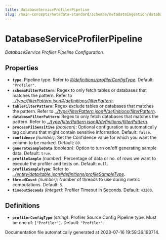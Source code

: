 ```yaml
---
title: databaseServiceProfilerPipeline
slug: /main-concepts/metadata-standard/schemas/metadataingestion/databaseserviceprofilerpipeline
---
```


# DatabaseServiceProfilerPipeline

*DatabaseService Profiler Pipeline Configuration.*

## Properties

- **`type`**: Pipeline type. Refer to *[#/definitions/profilerConfigType](#definitions/profilerConfigType)*. Default: `"Profiler"`.
- **`schemaFilterPattern`**: Regex to only fetch tables or databases that matches the pattern. Refer to *[../type/filterPattern.json#/definitions/filterPattern](#/type/filterPattern.json#/definitions/filterPattern)*.
- **`tableFilterPattern`**: Regex exclude tables or databases that matches the pattern. Refer to *[../type/filterPattern.json#/definitions/filterPattern](#/type/filterPattern.json#/definitions/filterPattern)*.
- **`databaseFilterPattern`**: Regex to only fetch databases that matches the pattern. Refer to *[../type/filterPattern.json#/definitions/filterPattern](#/type/filterPattern.json#/definitions/filterPattern)*.
- **`processPiiSensitive`** *(boolean)*: Optional configuration to automatically tag columns that might contain sensitive information. Default: `false`.
- **`confidence`** *(number)*: Set the Confidence value for which you want the column to be marked. Default: `80`.
- **`generateSampleData`** *(boolean)*: Option to turn on/off generating sample data. Default: `true`.
- **`profileSample`** *(number)*: Percentage of data or no. of rows we want to execute the profiler and tests on. Default: `null`.
- **`profileSampleType`**: Refer to *[../entity/data/table.json#definitions/profileSampleType](#/entity/data/table.json#definitions/profileSampleType)*.
- **`threadCount`** *(number)*: Number of threads to use during metric computations. Default: `5`.
- **`timeoutSeconds`** *(integer)*: Profiler Timeout in Seconds. Default: `43200`.
## Definitions

- <a id="definitions/profilerConfigType"></a>**`profilerConfigType`** *(string)*: Profiler Source Config Pipeline type. Must be one of: `["Profiler"]`. Default: `"Profiler"`.


Documentation file automatically generated at 2023-07-16 19:59:36.193714.
